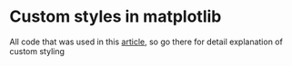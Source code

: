 # Custom styles in matplotlib

All code that was used in this [article](https://www.medium.co), so go there for detail explanation of custom styling